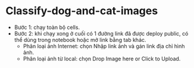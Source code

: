 # Classify-dog-and-cat-images
- Bước 1: chạy toàn bộ cells.
- Bước 2: khi chạy xong ở cuối có 1 đường link đã được deploy public, có thể dùng trong notebook hoặc mở link bằng tab khác.
  + Phân loại ảnh Internet: chọn Nhập link ảnh và gán link địa chỉ hình ảnh.
  + Phân loại ảnh từ local: chọn Drop Image here or Click to Upload.
